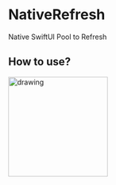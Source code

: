 # NativeRefresh
Native SwiftUI Pool to Refresh

## How to use?

<img src="https://github.com/Nayzus/NativeRefresh/blob/main/example.gif" alt="drawing" width="200"/>
